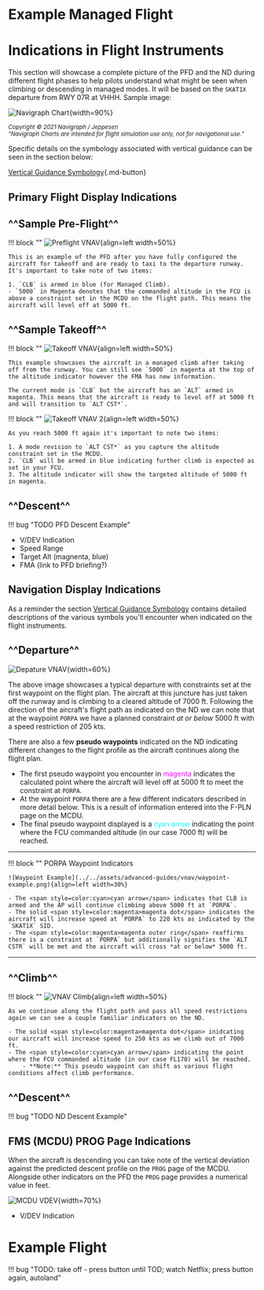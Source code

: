 # Example Managed Flight

# Indications in Flight Instruments

This section will showcase a complete picture of the PFD and the ND during different flight phases to help pilots understand what might be seen when climbing or descending in managed modes. It will be based on the `SKAT1X` departure from RWY 07R at VHHH. Sample image:

![Navigraph Chart](../../../assets/advanced-guides/vnav/navigraph-sample.png){width=90%}

<sub>*Copyright © 2021 Navigraph / Jeppesen<br/>
"Navigraph Charts are intended for flight simulation use only, not for navigational use."*

Specific details on the symbology associated with vertical guidance can be seen in the section below:

[Vertical Guidance Symbology](#vertical-guidance-symbology){.md-button}

##  Primary Flight Display Indications

## ^^Sample Pre-Flight^^

!!! block ""
![Preflight VNAV](../../../assets/advanced-guides/vnav/preflight-vnav.png){align=left width=50%}

    This is an example of the PFD after you have fully configured the aircraft for takeoff and are ready to taxi to the departure runway. It's important to take note of two items:
    
    1. `CLB` is armed in blue (for Managed Climb).
    - `5000` in Magenta denotes that the commanded altitude in the FCU is above a constraint set in the MCDU on the flight path. This means the aircraft will level off at 5000 ft.

## ^^Sample Takeoff^^

!!! block ""
![Takeoff VNAV](../../../assets/advanced-guides/vnav/takeoff-vnav.png){align=left width=50%}

    This example showcases the aircraft in a managed climb after taking off from the runway. You can still see `5000` in magenta at the top of the altitude indicator however the FMA has new information.

    The current mode is `CLB` but the aircraft has an `ALT` armed in magenta. This means that the aircraft is ready to level off at 5000 ft and will transition to `ALT CST*`.

!!! block ""
![Takeoff VNAV 2](../../../assets/advanced-guides/vnav/takeoff-vnav2.png){align=left width=50%}

    As you reach 5000 ft again it's important to note two items:

    1. A mode revision to `ALT CST*` as you capture the altitude constraint set in the MCDU.
    2. `CLB` will be armed in blue indicating further climb is expected as set in your FCU.
    3. The altitude indicator will show the targeted altitude of 5000 ft in magenta.

## ^^Descent^^

!!! bug "TODO PFD Descent Example"

- V/DEV Indication
- Speed Range
- Target Alt (magnenta, blue)
- FMA (link to PFD briefing?)

## Navigation Display Indications

As a reminder the section [Vertical Guidance Symbology](#vertical-guidance-symbology) contains detailed descriptions of the various symbols you'll encounter when indicated on the flight instruments.

## ^^Departure^^

![Depature VNAV](../../../assets/advanced-guides/vnav/departure-vnav.png){width=60%}

The above image showcases a typical departure with constraints set at the first waypoint on the flight plan. The aircraft at this juncture has just taken off the runway and is climbing to a cleared altitude of 7000 ft. Following the direction of the aircraft's flight path as indicated on the ND we can note that at the waypoint `PORPA` we have a planned constraint *at or below* 5000 ft with a speed restriction of 205 kts.

There are also a few **pseudo waypoints** indicated on the ND indicating different changes to the flight profile as the aircraft continues along the flight plan.

- The first pseudo waypoint you encounter in <span style=color:magenta>magenta</span> indicates the calculated point where the aircraft will level off at 5000 ft to meet the constraint at `PORPA`.
- At the waypoint `PORPA` there are a few different indicators described in more detail below. This is a result of information entered into the F-PLN page on the MCDU.
- The final pseudo waypoint displayed is a <span style=color:cyan>cyan arrow</span> indicating the point where the FCU commanded altitude (in our case 7000 ft) will be reached.

---

!!! block ""
PORPA Waypoint Indicators

    ![Waypoint Example](../../assets/advanced-guides/vnav/waypoint-example.png){align=left width=30%}

    - The <span style=color:cyan>cyan arrow</span> indicates that CLB is armed and the AP will continue climbing above 5000 ft at `PORPA`.
    - The solid <span style=color:magenta>magenta dot</span> indicates the aircraft will increase speed at `PORPA` to 220 kts as indicated by the `SKAT1X` SID.
    - The <span style=color:magenta>magenta outer ring</span> reaffirms there is a constraint at `PORPA` but additionally signifies the `ALT CSTR` will be met and the aircraft will cross *at or below* 5000 ft.

---

## ^^Climb^^

!!! block ""
![VNAV Climb](../../../assets/advanced-guides/vnav/vnavclimb.png){align=left width=50%}

    As we continue along the flight path and pass all speed restrictions again we can see a couple familiar indicators on the ND.

    - The solid <span style=color:magenta>magenta dot</span> inidcating our aircraft will increase speed to 250 kts as we climb out of 7000 ft.
    - The <span style=color:cyan>cyan arrow</span> indicating the point where the FCU commanded altitude (in our case FL170) will be reached.
        - **Note:** This pseudo waypoint can shift as various flight conditions affect climb performance.

## ^^Descent^^

!!! bug "TODO ND Descent Example"

## FMS (MCDU) PROG Page Indications

When the aircraft is descending you can take note of the vertical deviation against the predicted descent profile on the `PROG` page of the MCDU. Alongside other indicators on the PFD the `PROG` page provides a numerical value in feet.

![MCDU VDEV](../../../assets/advanced-guides/vnav/mcdu-vdev.png){width=70%}

- V/DEV Indication

# Example Flight

!!! bug "TODO: take off - press button until TOD; watch Netflix; press button again, autoland"
